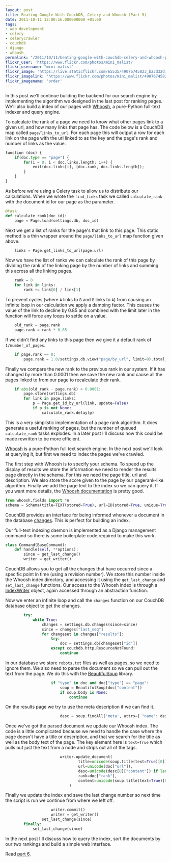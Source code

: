 ```yaml
---
layout: post
title: Beating Google With CouchDB, Celery and Whoosh (Part 5)
date: 2011-10-11 12:00:16.000000000 +01:00
tags:
- web development
- celery
- celerycrawler
- couchdb
- django
- whoosh
permalink: "/2011/10/11/beating-google-with-couchdb-celery-and-whoosh-part-5/"
flickr_user: 'https://www.flickr.com/photos/mini_malist/'
flickr_username: "mini malist"
flickr_image: 'https://live.staticflickr.com/65535/49076745823_b23d32d76c_w.jpg'
flickr_imagelink: 'https://www.flickr.com/photos/mini_malist/49076745823/'
flickr_imagename: 'order'
---
```

In this post we'll continue building the backend for our search engine by implementing the algorithm we
designed in the last post for ranking pages. We'll also build a index of our pages with
[Whoosh](https://bitbucket.org/mchaput/whoosh/wiki/Home), a pure-Python full-text indexer and
query engine.

To calculate the rank of a page we need to know what other pages link to a given url, and how many links that
page has. The code below is a CouchDB map called `page/links_to_url`. For each page this will output a
row for each link on the page with the url linked to as the key and the page's rank and number of links as the
value.

```python
function (doc) {
    if(doc.type == "page") {
        for(i = 0; i < doc.links.length; i++) {
            emit(doc.links[i], [doc.rank, doc.links.length]);
        }
    }
}
```

<!--more-->

As before we're using a Celery task to allow us to distribute our calculations. When we wrote the
`find_links` task we called `calculate_rank` with the document id for our page as the parameter.

```python
@task
def calculate_rank(doc_id):
    page = Page.load(settings.db, doc_id)
```

Next we get a list of ranks for the page's that link to this page. This static method is a thin wrapper around
the `page/links_to_url` map function given above.

```python
    links = Page.get_links_to_url(page.url)
```

Now we have the list of ranks we can calculate the rank of this page by dividing the rank of the linking page
by the number of links and summing this across all the linking pages.

```python
    rank = 0
    for link in links:
        rank += link[0] / link[1]
```

To prevent cycles (where `A` links to `B` and `B` links to `A`) from causing an
infinite loop in our calculation we apply a damping factor. This causes the value of the link to decline by
0.85 and combined with the limit later in the function will force any loops to settle on a value.

```python
    old_rank = page.rank
    page.rank = rank * 0.85
```

If we didn't find any links to this page then we give it a default rank of `1/number_of_pages`.

```python
    if page.rank == 0:
        page.rank = 1.0/settings.db.view("page/by_url", limit=0).total_rows
```

Finally we compare the new rank to the previous rank in our system. If it has changed by more than 0.0001 then
we save the new rank and cause all the pages linked to from our page to recalculate their rank.

```python
    if abs(old_rank - page.rank) > 0.0001:
        page.store(settings.db)
        for link in page.links:
            p = Page.get_id_by_url(link, update=False)
            if p is not None:
                calculate_rank.delay(p)
```

This is a very simplistic implementation of a page rank algorithm. It does generate a useful ranking of pages,
but the number of queued `calculate_rank` tasks explodes. In a later post I'll discuss how this could
be made rewritten to be more efficient.

[Whoosh](https://bitbucket.org/mchaput/whoosh/wiki/Home) is a pure-Python full text search engine.
In the next post we'll look at querying it, but first we need to index the pages we've crawled.

The first step with Whoosh is to specify your schema. To speed up the display of results we store the
information we need to render the results page directly in the schema. For this we need the page title, url
and description. We also store the score given to the page by our pagerank-like algorithm. Finally we add
the page text to the index so we can query it. If you want more details, the
[Whoosh documentation](http://packages.python.org/Whoosh/) is pretty good.

```python
from whoosh.fields import *n
schema = Schema(title=TEXT(stored=True), url=ID(stored=True, unique=True), desc=ID(stored=True), rank=NUMERIC(stored=True, type=float), content=TEXT)
```

CouchDB provides an interface for being informed whenever a document in the database
[changes](http://guide.couchdb.org/draft/notifications.html). This is perfect for building an
index.

Our full-text indexing daemon is implemented as a Django management command so there is some boilerplate code
required to make this work.

```python
class Command(BaseCommand):
    def handle(self, **options):
        since = get_last_change()
        writer = get_writer()
```

CouchDB allows you to get all the changes that have occurred since a specific point in time (using a revision
number). We store this number inside the Whoosh index directory, and accessing it using the
`get_last_change` and `set_last_change` functions. Our access to the Whoosh index is through a
[IndexWriter](http://packages.python.org/Whoosh/quickstart.html#the-indexwriter-object) object,
again accessed through an abstraction function.

Now we enter an infinite loop and call the `changes` function on our CouchDB database object to get
the changes.

```python
        try:
            while True:
                changes = settings.db.changes(since=since)
                since = changes["last_seq"]
                for changeset in changes["results"]:
                    try:
                        doc = settings.db[changeset["id"]]
                    except couchdb.http.ResourceNotFound:
                        continue
```

In our database we store `robots.txt` files as well as pages, so we need to ignore them. We also need
to parse the document so we can pull out the text from the page. We do this with the
[BeautifulSoup](http://www.crummy.com/software/BeautifulSoup/) library.

```python
                    if "type" in doc and doc["type"] == "page":
                        soup = BeautifulSoup(doc["content"])
                        if soup.body is None:
                            continue
```

On the results page we try to use the meta description if we can find it.

```python
                        desc = soup.findAll('meta', attrs={ "name": desc_re })
```

Once we've got the parsed document we update our Whoosh index. The code is a little complicated because we
need to handle the case where the page doesn't have a title or description, and that we search for the title
as well as the body text of the page. The key element here is `text=True` which pulls out just the
text from a node and strips out all of the tags.

```python
                        writer.update_document(
                                title=unicode(soup.title(text=True)[0]) if soup.title is not None and len(soup.title(text=True)) > 0 else doc["url"],
                                url=unicode(doc["url"]),
                                desc=unicode(desc[0]["content"]) if len(desc) > 0 and desc[0]["content"] is not None else u"",
                                rank=doc["rank"],
                                content=unicode(soup.title(text=True)[0] + "\n" + doc["url"] + "\n" + "".join(soup.body(text=True)))
                            )
```

Finally we update the index and save the last change number so next time the script is run we continue from
where we left off.

```python
                    writer.commit()
                    writer = get_writer()
                set_last_change(since)
        finally:
            set_last_change(since)
```

In the next post I'll discuss how to query the index, sort the documents by our two rankings and build a
simple web interface.

Read [part 6](/2011/10/13/beating-google-with-couchdb-celery-and-whoosh-part-6/).
